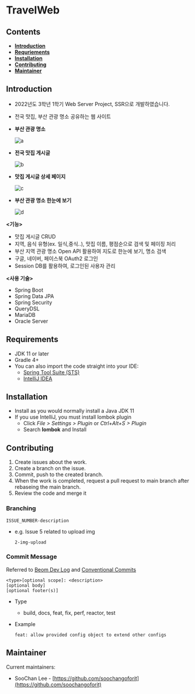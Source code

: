 # TravelWeb



## Contents

- ****[Introduction](https://www.notion.so/ReadMe-md-d68c52ac151646fb89d2d787c919d1d2)****
- ****[Requriements](https://www.notion.so/ReadMe-md-d68c52ac151646fb89d2d787c919d1d2)****
- ****[Installation](https://www.notion.so/ReadMe-md-d68c52ac151646fb89d2d787c919d1d2)****
- ****[Contributing](https://www.notion.so/ReadMe-md-d68c52ac151646fb89d2d787c919d1d2)****
- ****[Maintainer](https://www.notion.so/ReadMe-md-d68c52ac151646fb89d2d787c919d1d2)****

## Introduction



- 2022년도 3학년 1학기 Web Server Project, SSR으로 개발하였습니다.
- 전국 맛집, 부산 관광 명소 공유하는 웹 사이트

- **부산 관광 명소**
    
    ![a](https://user-images.githubusercontent.com/91618389/186837014-240fb878-2dd2-4fc5-8af6-20e5bc25054e.png)
    

- **전국 맛집 게시글**
    
    ![b](https://user-images.githubusercontent.com/91618389/186837012-7c573808-3622-4f4f-8fee-45ccc6e23912.png)
    
- **맛집 게시글 상세 페이지**
    
    ![c](https://user-images.githubusercontent.com/91618389/186837008-d93b387d-6e82-4226-9344-c354cbb26f4c.png)
    

- **부산 관광 명소 한눈에 보기**
    
    ![d](https://user-images.githubusercontent.com/91618389/186837001-87cb11da-e821-4002-a5d7-b36e336560b6.png)
    

**<기능>**

- 맛집 게시글 CRUD
- 지역, 음식 유형(ex. 일식,중식..), 맛집 이름, 평점순으로 검색 및 페이징 처리
- 부산 지역 관광 명소 Open API 활용하여 지도로 한눈에 보기, 명소 검색
- 구글, 네이버, 페이스북 OAuth2 로그인
- Session DB를 활용하여, 로그인된 사용자 관리

**<사용 기술>**

- Spring Boot
- Spring Data JPA
- Spring Security
- QueryDSL
- MariaDB
- Oracle Server

## Requirements



- JDK 11 or later
- Gradle 4+
- You can also import the code straight into your IDE:
    - [Spring Tool Suite (STS)](https://spring.io/tools)
    - [IntelliJ IDEA](https://www.jetbrains.com/)

## ****Installation****



- Install as you would normally install a Java JDK 11
- If you use IntelliJ, you must install lombok plugin
    - Click *File > Settings > Plugin* or *Ctrl+Alt+S > Plugin*
    - Search **lombok** and Install
    

## Contributing



1. Create issues about the work.
2. Create a branch on the issue.
3. Commit, push to the created branch.
4. When the work is completed, request a pull request to main branch after rebaseing the main branch.
5. Review the code and merge it

### Branching

`ISSUE_NUMBER-description`

- e.g. Issue 5 related to  upload img
    
    `2-img-upload`
    

### Commit Message

Referred to [Beom Dev Log](https://beomseok95.tistory.com/328) and [Conventional Commits](https://www.conventionalcommits.org/en/v1.0.0/)

```
<type>[optional scope]: <description>
[optional body]
[optional footer(s)]
```

- Type
    - build, docs, feat, fix, perf, reactor, test
- Example
    
    `feat: allow provided config object to extend other configs`
    

## Maintainer



Current maintainers:

- SooChan Lee - [https://github.com/soochangoforit](https://github.com/soochangoforit)
